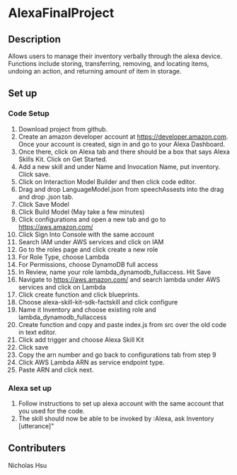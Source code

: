 # AlexaFinalProject

## Description
Allows users to manage their inventory verbally through the alexa device. Functions include storing, transferring, removing, and locating items, undoing an action, and returning amount of item in storage.

## Set up
### Code Setup
1. Download project from github.
2. Create an amazon developer account at https://developer.amazon.com. Once your account is created, sign in and go to your Alexa Dashboard.
3. Once there, click on Alexa tab and there should be a box that says Alexa Skills Kit. Click on Get Started.
4. Add a new skill and under Name and Invocation Name, put inventory. Click save.
5. Click on Interaction Model Builder and then click code editor.
6. Drag and drop LanguageModel.json from speechAssests into the drag and drop .json tab.
7. Click Save Model
8. Click Build Model (May take a few minutes)
9. Click configurations and open a new tab and go to https://aws.amazon.com/
10. Click Sign Into Console with the same account
11. Search IAM under AWS services and click on IAM
12. Go to the roles page and click create a new role
13. For Role Type, choose Lambda
14. For Permissions, choose DynamoDB full access
15. In Review, name your role lambda_dynamodb_fullaccess. Hit Save
16. Navigate to https://aws.amazon.com/ and search lambda under AWS services and click on Lambda
17. Click create function and click blueprints.
18. Choose alexa-skill-kit-sdk-factskill and click configure
19. Name it Inventory and choose existing role and lambda_dynamodb_fullaccess
20. Create function and copy and paste index.js from src over the old code in text editor.
21. Click add trigger and choose Alexa Skill Kit
22. Click save
23. Copy the arn number and go back to configurations tab from step 9
24. Click AWS Lambda ARN as service endpoint type.
25. Paste ARN and click next.
### Alexa set up
1. Follow instructions to set up alexa account with the same account that you used for the code.
2. The skill should now be able to be invoked by :Alexa, ask Inventory [utterance]"
## Contributers
Nicholas Hsu



